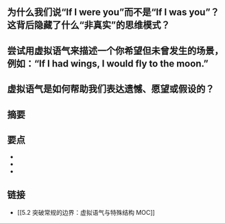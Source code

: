 ## 为什么我们说“If I were you”而不是“If I was you”？这背后隐藏了什么“非真实”的思维模式？


## 尝试用虚拟语气来描述一个你希望但未曾发生的场景，例如：“If I had wings, I would fly to the moon.”


## 虚拟语气是如何帮助我们表达遗憾、愿望或假设的？


## 摘要


## 要点

- 
- 
- 

## 链接

- [[5.2 突破常规的边界：虚拟语气与特殊结构 MOC]]
